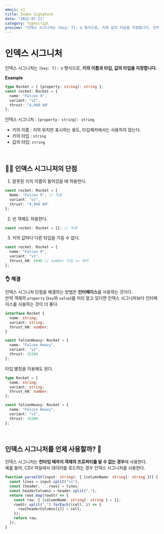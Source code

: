 ```yaml
---
emoji: ✍🏻
title: Index Signature
date: "2022-07-11"
category: Typescript
preview: "인덱스 시그니처는 [key: T]: U 형식으로, 키와 값의 타입을 지정합니다. 인덱스 시그니처 : [property: string]: string - 키의 이름 : 키의 위치만 표시하는 용도, 타입체커에서는 사용하지 않는다. - 키의 타입 : string - 값의 타입: string 🤦‍♀️ 인덱스 시그니처의 단점 1. 잘못된 키의 이름이 들어갔을 때 허용한다. 2. 빈 객체도 허용한다. 3. 키의 값마다 다른 타입을 가질 수 없다. 👌 해결 인덱스 시그니처 단점을 해결하는 방법은 인터페이스를 사용하는 것이다. 만약 객체의 property (key와 value)를 미리 알고 있다면 인덱스 시그니처보다 인터페이스를 사용하는 것이 더 좋다."
---
```


# 인덱스 시그니처

인덱스 시그니처는 `[key: T]: U` 형식으로, **키의 이름과 타입, 값의 타입을 지정합니다.**

**Example**

```typescript
type Rocket = { [property: string]: string };
const rocket: Rocket = {
  name: "Falcon 9",
  variant: "v1",
  thrust: "4,940 kN"
};
```

인덱스 시그니처 : `[property: string]: string`

- 키의 이름 : 키의 위치만 표시하는 용도, 타입체커에서는 사용하지 않는다.
- 키의 타입 : `string`
- 값의 타입: `string`

<br/>

## 🤦‍♀️ 인덱스 시그니처의 단점

1. 잘못된 키의 이름이 들어갔을 때 허용한다.

```typescript
const rocket: Rocket = {
  Name: "Falcon 9", // 허용
  variant: "v1",
  thrust: "4,940 kN"
};
```

2. 빈 객체도 허용한다.

```typescript
const rocket: Rocket = {}; // 허용
```

3. 키의 값마다 다른 타입을 가질 수 없다.

```typescript
const rocket: Rocket = {
  name: "Falcon 9",
  variant: "v1",
  thrust_kN: 4940 // number 타입 => 에러
};
```

### 👌 해결

인덱스 시그니처 단점을 해결하는 방법은 **인터페이스**를 사용하는 것이다.<br/>
만약 객체의 `property` (`key`와 `value`)를 미리 알고 있다면 인덱스 시그니처보다 인터페이스를 사용하는 것이 더 좋다.

```typescript
interface Rocket {
  name: string;
  variant: string;
  thrust_kN: number;
}

const falconHeavy: Rocket = {
  name: "Falcon Heavy",
  variant: "v1",
  thrust: 15200
};
```

타입 별칭을 이용해도 된다.

```typescript
type Rocket = {
  name: string;
  variant: string;
  thrust_kN: number;
};

const falconHeavy: Rocket = {
  name: "Falcon Heavy",
  variant: "v1",
  thrust: 15200
};
```

<br/>

## 인덱스 시그니처를 언제 사용할까? 🤔

인덱스 시그니처는 **런타임 때까지 객체의 프로퍼티를 알 수 없는 경우**에 사용한다. <br/>
예를 들어, CSV 파일에서 데이터를 로드하는 경우 인덱스 시그니처를 사용한다.

```typescript
function parseCSV(input: string): { [columnName: string]: string }[] {
  const lines = input.split("\n");
  const [header, ...rows] = lines;
  const headerColumns = header.split(",");
  return rows.map(rowStr => {
    const row: { [columnName: string]: string } = {};
    rowStr.split(",").forEach((cell, i) => {
      row[headerColumns[i]] = cell;
    });
    return row;
  });
}
```
